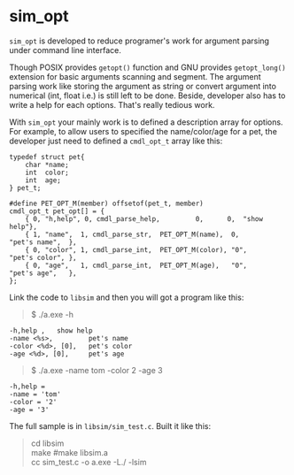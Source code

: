 sim_opt
=======

`sim_opt` is developed to reduce programer's work for argument parsing under command line interface.

Though POSIX provides `getopt()` function and GNU provides `getopt_long()` extension for basic arguments scanning and segment. The argument parsing work like storing the argument as string or convert argument into numerical (int, float i.e.) is still left to be done. Beside, developer also has to write a help for each options. That's really tedious work.

With `sim_opt` your mainly work is to defined a description array for options. 
For example, to allow users to specified the name/color/age for a pet, the developer just need to defined a `cmdl_opt_t` array like this:

    typedef struct pet{
        char *name;
        int  color;
        int  age;
    } pet_t;
    
    #define PET_OPT_M(member) offsetof(pet_t, member)
    cmdl_opt_t pet_opt[] = {
        { 0, "h,help", 0, cmdl_parse_help,         0,      0,  "show help"},
        { 1, "name",  1, cmdl_parse_str,  PET_OPT_M(name),  0,         "pet's name",  },
        { 0, "color", 1, cmdl_parse_int,  PET_OPT_M(color), "0",        "pet's color", },
        { 0, "age",   1, cmdl_parse_int,  PET_OPT_M(age),   "0",       "pet's age",   },
    };

Link the code to `libsim` and then you will got a program like this:

>   $ ./a.exe -h   
>      
    -h,help ,   show help   
    -name <%s>,         pet's name   
    -color <%d>, [0],   pet's color   
    -age <%d>, [0],     pet's age  
>
>   $ ./a.exe -name tom -color 2 -age 3
>
    -h,help =
    -name = 'tom'
    -color = '2'
    -age = '3'

The full sample is in `libsim/sim_test.c`. Built it like this:

>   cd libsim   
>   make   #make libsim.a   
>   cc sim_test.c -o a.exe -L./ -lsim